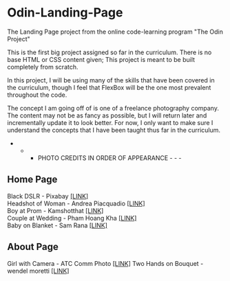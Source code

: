 # Odin-Landing-Page

The Landing Page project from the online code-learning program "The Odin Project"

This is the first big project assigned so far in the curriculum. There is no base HTML or CSS content given; This project is meant to be built completely from scratch.

In this project, I will be using many of the skills that have been covered in the curriculum, though I feel that FlexBox will be the one most prevalent throughout the code.

The concept I am going off of is one of a freelance photography company. The content may not be as fancy as possible, but I will return later and incrementally update it to look better. For now, I only want to make sure I understand the concepts that I have been taught thus far in the curriculum.

- - - PHOTO CREDITS IN ORDER OF APPEARANCE - - -

<h2>Home Page</h2>
Black DSLR - Pixabay <a href="https://www.pexels.com/photo/black-dslr-camera-on-white-surface-51383/">[LINK]</a><br>
Headshot of Woman - Andrea Piacquadio <a href="https://www.pexels.com/photo/woman-wearing-coat-762020/">[LINK]</a><br>
Boy at Prom - Kamshotthat <a href="https://www.pexels.com/photo/man-wearing-black-suit-jacket-with-teal-bowtie-3217111/">[LINK]</a><br>
Couple at Wedding - Pham Hoang Kha <a href="https://www.pexels.com/photo/man-in-black-suit-kissing-a-woman-in-white-dress-3785644/">[LINK]</a><br>
Baby on Blanket - Sam Rana <a href="https://www.pexels.com/photo/toddler-lying-on-pink-fleece-pad-1442005/">[LINK]</a>
<br>
<h2>About Page</h2>
Girl with Camera - ATC Comm Photo <a href="https://www.pexels.com/photo/woman-taking-photo-302355/">[LINK]</a>
Two Hands on Bouquet - wendel moretti <a href="https://www.pexels.com/photo/man-and-woman-s-hands-on-top-of-ball-bouquet-1730877/">[LINK]</a>

